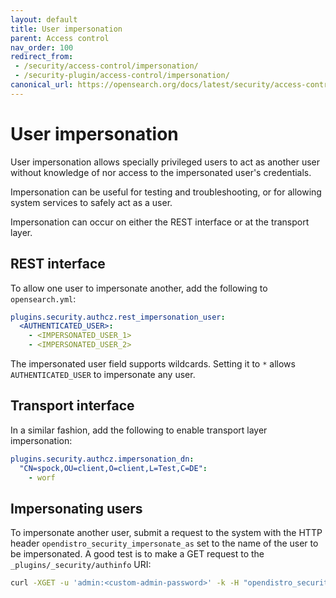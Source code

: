 ```yaml
---
layout: default
title: User impersonation
parent: Access control
nav_order: 100
redirect_from:
 - /security/access-control/impersonation/
 - /security-plugin/access-control/impersonation/
canonical_url: https://opensearch.org/docs/latest/security/access-control/impersonation/
---
```


# User impersonation

User impersonation allows specially privileged users to act as another user without knowledge of nor access to the impersonated user's credentials.

Impersonation can be useful for testing and troubleshooting, or for allowing system services to safely act as a user.

Impersonation can occur on either the REST interface or at the transport layer.


## REST interface

To allow one user to impersonate another, add the following to `opensearch.yml`:

```yml
plugins.security.authcz.rest_impersonation_user:
  <AUTHENTICATED_USER>:
    - <IMPERSONATED_USER_1>
    - <IMPERSONATED_USER_2>
```

The impersonated user field supports wildcards. Setting it to `*` allows `AUTHENTICATED_USER` to impersonate any user.


## Transport interface

In a similar fashion, add the following to enable transport layer impersonation:

```yml
plugins.security.authcz.impersonation_dn:
  "CN=spock,OU=client,O=client,L=Test,C=DE":
    - worf
```


## Impersonating users

To impersonate another user, submit a request to the system with the HTTP header `opendistro_security_impersonate_as` set to the name of the user to be impersonated. A good test is to make a GET request to the `_plugins/_security/authinfo` URI:

```bash
curl -XGET -u 'admin:<custom-admin-password>' -k -H "opendistro_security_impersonate_as: user_1" https://localhost:9200/_plugins/_security/authinfo?pretty
```
